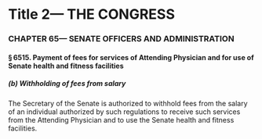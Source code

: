 
# Title 2— THE CONGRESS
### CHAPTER 65— SENATE OFFICERS AND ADMINISTRATION
#### § 6515. Payment of fees for services of Attending Physician and for use of Senate health and fitness facilities
##### (b) Withholding of fees from salary

The Secretary of the Senate is authorized to withhold fees from the salary of an individual authorized by such regulations to receive such services from the Attending Physician and to use the Senate health and fitness facilities.
